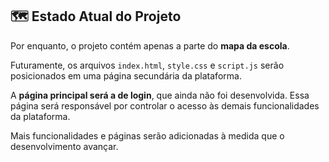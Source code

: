 ## 🗺️ Estado Atual do Projeto

Por enquanto, o projeto contém apenas a parte do **mapa da escola**.

Futuramente, os arquivos `index.html`, `style.css` e `script.js` serão posicionados em uma página secundária da plataforma.

A **página principal será a de login**, que ainda não foi desenvolvida. Essa página será responsável por controlar o acesso às demais funcionalidades da plataforma.

Mais funcionalidades e páginas serão adicionadas à medida que o desenvolvimento avançar.

 
